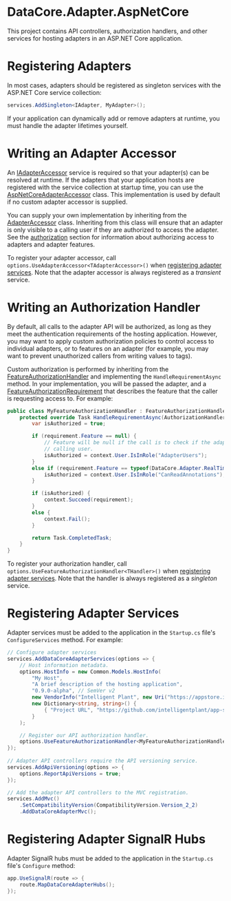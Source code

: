 ﻿# DataCore.Adapter.AspNetCore

This project contains API controllers, authorization handlers, and other services for hosting adapters in an ASP.NET Core  application.


# Registering Adapters

In most cases, adapters should be registered as singleton services with the ASP.NET Core service collection:

```csharp
services.AddSingleton<IAdapter, MyAdapter>();
```

If your application can dynamically add or remove adapters at runtime, you must handle the adapter lifetimes yourself.


# Writing an Adapter Accessor

An [IAdapterAccessor](/src/DataCore.Adapter/IAdapterAccessor.cs) service is required so that your adapter(s) can be resolved at runtime. If the adapters that your application hosts are registered with the service collection at startup time, you can use the [AspNetCoreAdapterAccessor](./AspNetCoreAdapterAccessor.cs) class. This implementation is used by default if no custom adapter accessor is supplied.

You can supply your own implementation by inheriting from the [AdapterAccessor](./AdapterAccessor.cs) class. Inheriting from this class will ensure that an adapter is only visible to a calling user if they are authorized to access the adapter. See the [authorization](#writing-an-authorization-handler) section for information about authorizing access to adapters and adapter features.

To register your adapter accessor, call `options.UseAdapterAccessor<TAdapterAccessor>()` when [registering adapter services](#registering-adapter-services). Note that the adapter accessor is always registered as a *transient* service.


# Writing an Authorization Handler

By default, all calls to the adapter API will be authorized, as long as they meet the authentication requirements of the hosting application. However, you may want to apply custom authorization policies to control access to individual adapters, or to features on an adapter (for example, you may want to prevent unauthorized callers from writing values to tags). 

Custom authorization is performed by inheriting from the [FeatureAuthorizationHandler](./Authorization/FeatureAuthorizationHandler.cs) and implementing the `HandleRequirementAsync` method. In your implementation, you will be passed the adapter, and a [FeatureAuthorizationRequirement](./Authorization/FeatureAuthorizationRequirement.cs) that describes the feature that the caller is requesting access to. For example:

```csharp
public class MyFeatureAuthorizationHandler : FeatureAuthorizationHandler {
    protected override Task HandleRequirementAsync(AuthorizationHandlerContext context, FeatureAuthorizationRequirement requirement, IAdapter resource) {
        var isAuthorized = true;

        if (requirement.Feature == null) {
            // Feature will be null if the call is to check if the adapter is visible to the 
            // calling user.
            isAuthorized = context.User.IsInRole("AdapterUsers");
        }
        else if (requirement.Feature == typeof(DataCore.Adapter.RealTimeData.Features.IReadTagValueAnnotations)) {
            isAuthorized = context.User.IsInRole("CanReadAnnotations");
        }

        if (isAuthorized) {
            context.Succeed(requirement);
        }
        else {
            context.Fail();
        }

        return Task.CompletedTask;
    }
}
```

To register your authorization handler, call `options.UseFeatureAuthorizationHandler<THandler>()` when [registering adapter services](#registering-adapter-services). Note that the handler is always registered as a *singleton* service.


# Registering Adapter Services

Adapter services must be added to the application in the `Startup.cs` file's `ConfigureServices` method. For example:

```csharp
// Configure adapter services
services.AddDataCoreAdapterServices(options => {
    // Host information metadata.
    options.HostInfo = new Common.Models.HostInfo(
        "My Host",
        "A brief description of the hosting application",
        "0.9.0-alpha", // SemVer v2
        new VendorInfo("Intelligent Plant", new Uri("https://appstore.intelligentplant.com")),
        new Dictionary<string, string>() {
            { "Project URL", "https://github.com/intelligentplant/app-store-connect-adapters" }
        }
    );

    // Register our API authorization handler.
    options.UseFeatureAuthorizationHandler<MyFeatureAuthorizationHandler>();
});
	
// Adapter API controllers require the API versioning service.
services.AddApiVersioning(options => {
    options.ReportApiVersions = true;
});

// Add the adapter API controllers to the MVC registration.
services.AddMvc()
    .SetCompatibilityVersion(CompatibilityVersion.Version_2_2)
    .AddDataCoreAdapterMvc();
```


# Registering Adapter SignalR Hubs

Adapter SignalR hubs must be added to the application in the `Startup.cs` file's `Configure` method:

```csharp
app.UseSignalR(route => {
    route.MapDataCoreAdapterHubs();
});
```